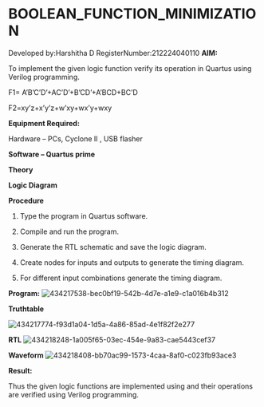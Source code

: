 # BOOLEAN_FUNCTION_MINIMIZATION
Developed by:Harshitha D RegisterNumber:212224040110
**AIM:**

To implement the given logic function verify its operation in Quartus using Verilog programming.

F1= A’B’C’D’+AC’D’+B’CD’+A’BCD+BC’D 

F2=xy’z+x’y’z+w’xy+wx’y+wxy

**Equipment Required:**

Hardware – PCs, Cyclone II , USB flasher

**Software – Quartus prime**

**Theory**

**Logic Diagram**

**Procedure**

1.	Type the program in Quartus software.

2.	Compile and run the program.

3.	Generate the RTL schematic and save the logic diagram.

4.	Create nodes for inputs and outputs to generate the timing diagram.

5.	For different input combinations generate the timing diagram.


**Program:**
![434217538-bec0bf19-542b-4d7e-a1e9-c1a016b4b312](https://github.com/user-attachments/assets/f320f026-b76d-4b17-a383-08578ca4cb6a)




**Truthtable**



![434217774-f93d1a04-1d5a-4a86-85ad-4e1f82f2e277](https://github.com/user-attachments/assets/4d6dc1bf-a529-4365-a1b7-ac3fc7a030f8)

**RTL**
![434218248-1a005f65-03ec-454e-9a83-cae5443cef37](https://github.com/user-attachments/assets/b01518aa-1a40-446e-a719-1ed058fc71f6)


**Waveform**
![434218408-bb70ac99-1573-4caa-8af0-c023fb93ace3](https://github.com/user-attachments/assets/1ff0b9fc-8f34-4013-8dc4-24bcd9cc9b80)


**Result:**

Thus the given logic functions are implemented using and their operations are verified using Verilog programming.

